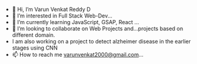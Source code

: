 - 👋 Hi, I’m Varun Venkat Reddy D
- 👀 I’m interested in Full Stack Web-Dev...
- 🌱 I’m currently learning  JavaScript, GSAP, React  ...
- 💞️ I’m looking to collaborate on Web Projects and...projects based on different domain.
- I am also working on a project to detect alzheimer disease in the earlier stages using CNN
- 📫 How to reach me varunvenkat2000@gmail.com...

<!---
VarunTechguy/VarunTechguy is a ✨ special ✨ repository because its `README.md` (this file) appears on your GitHub profile.
You can click the Preview link to take a look at your changes.
--->
